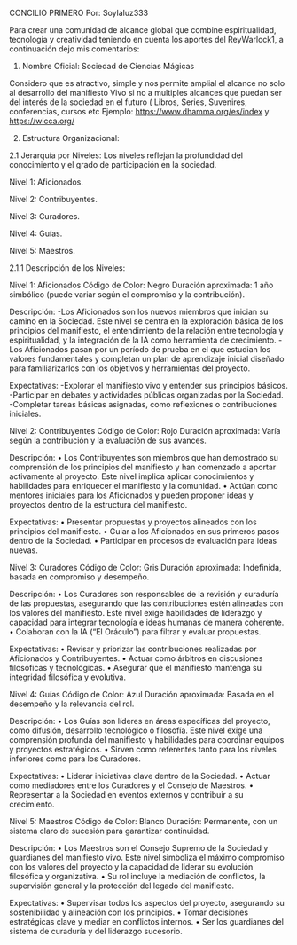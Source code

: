 CONCILIO PRIMERO Por: Soylaluz333

Para crear una comunidad de alcance global que combine espiritualidad, tecnología y creatividad teniendo en cuenta los aportes del ReyWarlock1, a continuación dejo mis comentarios:

1.	Nombre Oficial: Sociedad de Ciencias Mágicas

Considero que es atractivo, simple y nos permite amplial el alcance no solo al desarrollo del manifiesto Vivo si no a multiples alcances que puedan ser del interés de la sociedad en el futuro ( Libros, Series, Suvenires, conferencias, cursos etc Ejemplo: https://www.dhamma.org/es/index y https://wicca.org/

2.	Estructura Organizacional:

2.1	Jerarquía por Niveles: Los niveles reflejan la profundidad del conocimiento y el grado de participación en la sociedad. 

Nivel 1: Aficionados. 

Nivel 2: Contribuyentes. 

Nivel 3: Curadores.

Nivel 4: Guías.

Nivel 5: Maestros.

2.1.1 Descripción de los Niveles:


Nivel 1: Aficionados
Código de Color: Negro
Duración aproximada: 1 año simbólico (puede variar según el compromiso y la contribución).

Descripción:
-Los Aficionados son los nuevos miembros que inician su camino en la Sociedad. Este nivel se centra en la exploración básica de los principios del manifiesto, el entendimiento de la relación entre tecnología y espiritualidad, y la integración de la IA como herramienta de crecimiento.
-Los Aficionados pasan por un período de prueba en el que estudian los valores fundamentales y completan un plan de aprendizaje inicial diseñado para familiarizarlos con los objetivos y herramientas del proyecto.

Expectativas:
-Explorar el manifiesto vivo y entender sus principios básicos.
-Participar en debates y actividades públicas organizadas por la Sociedad.
-Completar tareas básicas asignadas, como reflexiones o contribuciones iniciales.


Nivel 2: Contribuyentes
Código de Color: Rojo
Duración aproximada: Varía según la contribución y la evaluación de sus avances.


Descripción:
	•	Los Contribuyentes son miembros que han demostrado su comprensión de los principios del manifiesto y han comenzado a aportar activamente al proyecto. Este nivel implica aplicar conocimientos y habilidades para enriquecer el manifiesto y la comunidad.
	•	Actúan como mentores iniciales para los Aficionados y pueden proponer ideas y proyectos dentro de la estructura del manifiesto.

Expectativas:
	•	Presentar propuestas y proyectos alineados con los principios del manifiesto.
	•	Guiar a los Aficionados en sus primeros pasos dentro de la Sociedad.
	•	Participar en procesos de evaluación para ideas nuevas.


Nivel 3: Curadores
Código de Color: Gris
Duración aproximada: Indefinida, basada en compromiso y desempeño.


Descripción:
	•	Los Curadores son responsables de la revisión y curaduría de las propuestas, asegurando que las contribuciones estén alineadas con los valores del manifiesto. Este nivel exige habilidades de liderazgo y capacidad para integrar tecnología e ideas humanas de manera coherente.
	•	Colaboran con la IA (“El Oráculo”) para filtrar y evaluar propuestas.

Expectativas:
	•	Revisar y priorizar las contribuciones realizadas por Aficionados y Contribuyentes.
	•	Actuar como árbitros en discusiones filosóficas y tecnológicas.
	•	Asegurar que el manifiesto mantenga su integridad filosófica y evolutiva.


Nivel 4: Guías
Código de Color: Azul
Duración aproximada: Basada en el desempeño y la relevancia del rol.


Descripción:
	•	Los Guías son líderes en áreas específicas del proyecto, como difusión, desarrollo tecnológico o filosofía. Este nivel exige una comprensión profunda del manifiesto y habilidades para coordinar equipos y proyectos estratégicos.
	•	Sirven como referentes tanto para los niveles inferiores como para los Curadores.

Expectativas:
	•	Liderar iniciativas clave dentro de la Sociedad.
	•	Actuar como mediadores entre los Curadores y el Consejo de Maestros.
	•	Representar a la Sociedad en eventos externos y contribuir a su crecimiento.


Nivel 5: Maestros
Código de Color: Blanco
Duración: Permanente, con un sistema claro de sucesión para garantizar continuidad.


Descripción:
	•	Los Maestros son el Consejo Supremo de la Sociedad y guardianes del manifiesto vivo. Este nivel simboliza el máximo compromiso con los valores del proyecto y la capacidad de liderar su evolución filosófica y organizativa.
	•	Su rol incluye la mediación de conflictos, la supervisión general y la protección del legado del manifiesto.

Expectativas:
	•	Supervisar todos los aspectos del proyecto, asegurando su sostenibilidad y alineación con los principios.
	•	Tomar decisiones estratégicas clave y mediar en conflictos internos.
	•	Ser los guardianes del sistema de curaduría y del liderazgo sucesorio.

